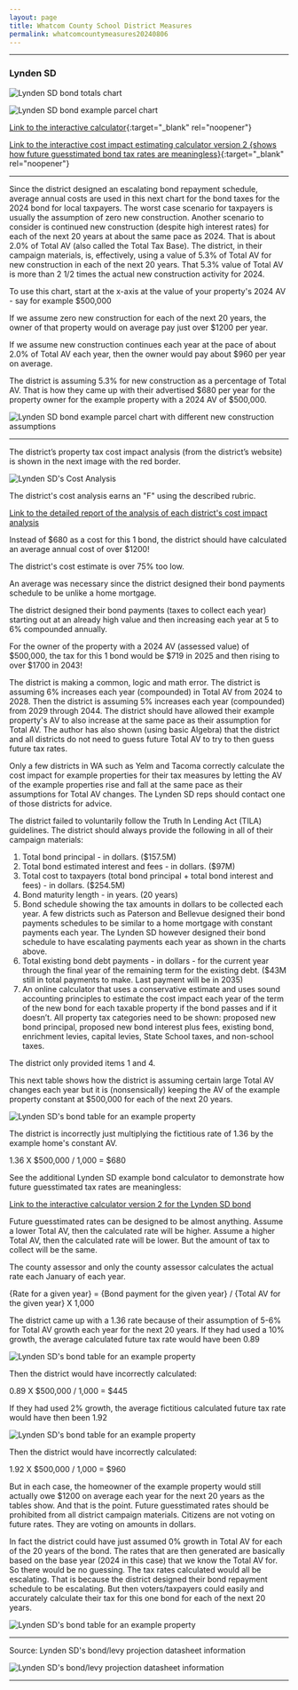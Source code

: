 ```yaml
---
layout: page
title: Whatcom County School District Measures
permalink: whatcomcountymeasures20240806
---
```


___

### Lynden SD

![Lynden SD bond totals chart](pagesManual/LeviesReport/20240806/Lynden.png "Lynden SD bond totals chart")

![Lynden SD bond example parcel chart](pagesManual/LeviesReport/20240806/LyndenParcel.png "Lynden SD bond example parcel chart")

[Link to the interactive calculator](calculator_lynden_20240806_enhanced){:target="_blank" rel="noopener"}

[Link to the interactive cost impact estimating calculator version 2 {shows how future guesstimated bond tax rates are meaningless}](table_lynden_bond_20240806){:target="_blank" rel="noopener"}

___

Since the district designed an escalating bond repayment schedule, average annual costs are used in this next chart for the bond taxes for the 2024 bond for local taxpayers. 
The worst case scenario for taxpayers is usually the assumption of zero new construction. Another scenario to consider is continued new construction (despite high interest rates) 
for each of the next 20 years at about the same pace as 2024. That is about 2.0% of Total AV (also called the Total Tax Base). The district, in their campaign materials, is, 
effectively, using a value of 5.3% of Total AV for new construction in each of the next 20 years. That 5.3% value of Total AV is more than 2 1/2 times the actual new construction activity for 2024.

To use this chart, start at the x-axis at the value of your property's 2024 AV - say for example $500,000

If we assume zero new construction for each of the next 20 years, the owner of that property would on average pay just over $1200 per year.

If we assume new construction continues each year at the pace of about 2.0% of Total AV each year, then the owner would pay about $960 per year on average.

The district is assuming 5.3% for new construction as a percentage of Total AV. That is how they came up with their advertised $680 per year for the property owner for the example property with a 2024 AV of $500,000.

![Lynden SD bond example parcel chart with different new construction assumptions](pagesManual/LeviesReport/20240806/LyndenNewConstructionAnnotated.png "Lynden SD bond example parcel chart with different new construction assumptions")

___

The district’s property tax cost impact analysis (from the district’s website) is shown in the next image with the red border.

![Lynden SD's Cost Analysis](pagesManual/LeviesReport/20240806/LyndenSDWhatcomCountyDistrictCostAnalysis2.png "Lynden SD's Cost Analysis")

The district's cost analysis earns an "F" using the described rubric.

[Link to the detailed report of the analysis of each district's cost impact analysis](report_analysis_of_districts_cost_analyses_20240806)

Instead of $680 as a cost for this 1 bond, the district should have calculated an average annual cost of over $1200!

The district's cost estimate is over 75% too low.

An average was necessary since the district designed their bond payments schedule to be unlike a home mortgage. 

The district designed their bond payments (taxes to collect each year) starting out at an already high value and then increasing each year at 5 to 6% compounded annually.

For the owner of the property with a 2024 AV (assessed value) of $500,000, the tax for this 1 bond would be $719 in 2025 and then rising to over $1700 in 2043!

The district is making a common, logic and math error. The district is assuming 6% increases each year (compounded) in Total AV from 2024 to 2028. Then the district is assuming 5% increases each year (compounded) 
from 2029 through 2044. The district should have allowed their example property's AV to also increase at the same pace as their assumption for Total AV. 
The author has also shown (using basic Algebra) that the district and all districts do not need to guess future Total AV to try to then guess future tax rates.

Only a few districts in WA such as Yelm and Tacoma correctly calculate the cost impact for example properties for their tax measures by letting the AV of the example properties 
rise and fall at the same pace as their assumptions for Total AV changes. The Lynden SD reps should contact one of those districts for advice.

The district failed to voluntarily follow the Truth In Lending Act (TILA) guidelines. The district should always provide the following in all of their campaign materials:

1. Total bond principal - in dollars. ($157.5M)
2. Total bond estimated interest and fees - in dollars. ($97M)
3. Total cost to taxpayers (total bond principal + total bond interest and fees) - in dollars. ($254.5M)
4. Bond maturity length - in years. (20 years)
5. Bond schedule showing the tax amounts in dollars to be collected each year. A few districts such as Paterson and Bellevue designed their bond payments schedules to be similar to a home mortgage with 
constant payments each year. The Lynden SD however designed their bond schedule to have escalating payments each year as shown in the charts above.
6. Total existing bond debt payments - in dollars - for the current year through the final year of the remaining term for the existing debt. 
($43M still in total payments to make. Last payment will be in 2035)
7. An online calculator that uses a conservative estimate and uses sound accounting principles to estimate the cost impact each year of the term of the new bond for each taxable property if the 
bond passes and if it doesn’t. All property tax categories need to be shown: proposed new bond principal, proposed new bond interest plus fees, existing bond, enrichment levies, capital levies, 
State School taxes, and non-school taxes.

The district only provided items 1 and 4.

This next table shows how the district is assuming certain large Total AV changes each year but it is (nonsensically) keeping the AV of the example 
property constant at $500,000 for each of the next 20 years. 

![Lynden SD's bond table for an example property](pagesManual/LeviesReport/20240806/LyndenSDBondExProperty.png "Lynden SD's bond table for an example property")

The district is incorrectly just multiplying the fictitious rate of 1.36 by the example home's constant AV. 

1.36 X $500,000 / 1,000 = $680

See the additional Lynden SD example bond calculator to demonstrate how future guesstimated tax rates are meaningless:

[Link to the interactive calculator version 2 for the Lynden SD bond](table_lynden_bond_20240806)

Future guesstimated rates can be designed to be almost anything. Assume a lower Total AV, then the calculated rate will be higher. 
Assume a higher Total AV, then the calculated rate will be lower. But the amount of tax to collect will be the same.

The county assessor and only the county assessor calculates the actual rate each January of each year.

{Rate for a given year} = {Bond payment for the given year} / {Total AV for the given year} X 1,000

The district came up with a 1.36 rate because of their assumption of 5-6% for Total AV growth each year for the next 20 years. If they had used a 10% growth, the average calculated future tax rate would have been 0.89

![Lynden SD's bond table for an example property](pagesManual/LeviesReport/20240806/LyndenSDBondExProperty3.png "Lynden SD's bond table for an example property")

Then the district would have incorrectly calculated:

0.89 X $500,000 / 1,000 = $445


If they had used 2% growth, the average fictitious calculated future tax rate would have then been 1.92

![Lynden SD's bond table for an example property](pagesManual/LeviesReport/20240806/LyndenSDBondExProperty2.png "Lynden SD's bond table for an example property")

Then the district would have incorrectly calculated:

1.92 X $500,000 / 1,000 = $960

But in each case, the homeowner of the example property would still actually owe $1200 on average each year for the next 20 years as the tables show. And that is the point. Future guesstimated rates should be prohibited from 
all district campaign materials. Citizens are not voting on future rates. They are voting on amounts in dollars.

In fact the district could have just assumed 0% growth in Total AV for each of the 20 years of the bond. The rates that are then generated are basically based on the base year (2024 in this case) that we know the Total AV for. 
So there would be no guessing. 
The tax rates calculated would all be escalating. That is because the district designed their bond repayment schedule to be escalating. But then voters/taxpayers could easily and accurately calculate their tax for this 
one bond for each of the next 20 years.

![Lynden SD's bond table for an example property](pagesManual/LeviesReport/20240806/LyndenSDBondExProperty4.png "Lynden SD's bond table for an example property")

___

Source: Lynden SD's bond/levy projection datasheet information

![Lynden SD's bond/levy projection datasheet information](pagesManual/LeviesReport/20240806/LyndenSDBondProjectionDatasheetGen.png "Lynden SD's bond/levy projection datasheet information")


___

